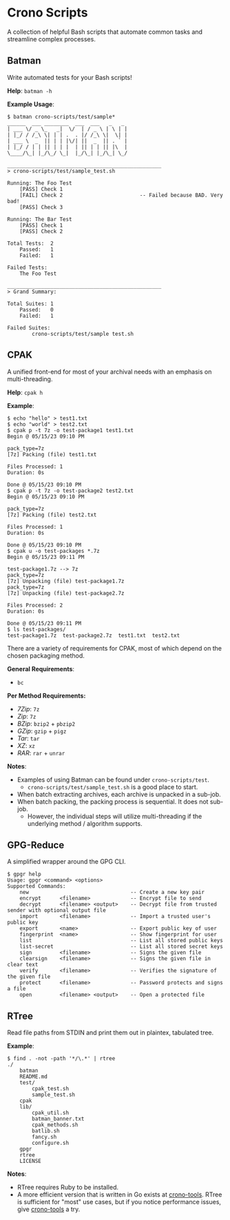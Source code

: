 # Crono Scripts

A collection of helpful Bash scripts that automate common tasks and streamline complex processes.

## Batman

Write automated tests for your Bash scripts!

**Help**: `batman -h`

**Example Usage**:

```
$ batman crono-scripts/test/sample*
______  ___ ________  ___  ___   _   _
| ___ \/ _ \_   _|  \/  | / _ \ | \ | |
| |_/ / /_\ \| | | .  . |/ /_\ \|  \| |
| ___ \  _  || | | |\/| ||  _  || . ` |
| |_/ / | | || | | |  | || | | || |\  |
\____/\_| |_/\_/ \_|  |_/\_| |_/\_| \_/

__________________________________________________
> crono-scripts/test/sample_test.sh

Running: The Foo Test
    [PASS] Check 1
    [FAIL] Check 2                         -- Failed because BAD. Very bad!
    [PASS] Check 3

Running: The Bar Test
    [PASS] Check 1
    [PASS] Check 2

Total Tests:  2
    Passed:   1
    Failed:   1

Failed Tests:
    The Foo Test

__________________________________________________
> Grand Summary:

Total Suites: 1
    Passed:   0
    Failed:   1

Failed Suites:
        crono-scripts/test/sample test.sh
```

## CPAK

A unified front-end for most of your archival needs with an emphasis on multi-threading.

**Help**: `cpak h`

**Example**:

```
$ echo "hello" > test1.txt
$ echo "world" > test2.txt
$ cpak p -t 7z -o test-package1 test1.txt
Begin @ 05/15/23 09:10 PM

pack_type=7z
[7z] Packing (file) test1.txt

Files Processed: 1
Duration: 0s

Done @ 05/15/23 09:10 PM
$ cpak p -t 7z -o test-package2 test2.txt
Begin @ 05/15/23 09:10 PM

pack_type=7z
[7z] Packing (file) test2.txt

Files Processed: 1
Duration: 0s

Done @ 05/15/23 09:10 PM
$ cpak u -o test-packages *.7z
Begin @ 05/15/23 09:11 PM

test-package1.7z --> 7z
pack_type=7z
[7z] Unpacking (file) test-package1.7z
pack_type=7z
[7z] Unpacking (file) test-package2.7z

Files Processed: 2
Duration: 0s

Done @ 05/15/23 09:11 PM
$ ls test-packages/
test-package1.7z  test-package2.7z  test1.txt  test2.txt
```

There are a variety of requirements for CPAK, most of which depend on the chosen packaging method.

**General Requirements**:

- `bc`

**Per Method Requirements:**

- *7Zip*: `7z`
- *Zip*: `7z`
- *BZip*: `bzip2` + `pbzip2`
- *GZip*: `gzip` + `pigz`
- *Tar*: `tar`
- *XZ*: `xz`
- *RAR*: `rar` + `unrar`

**Notes**:

- Examples of using Batman can be found under `crono-scripts/test`. 
    - `crono-scripts/test/sample_test.sh` is a good place to start.
- When batch extracting archives, each archive is unpacked in a sub-job.
- When batch packing, the packing process is sequential. It does not sub-job.
    - However, the individual steps will utilize multi-threading if the underlying
      method / algorithm supports. 

## GPG-Reduce

A simplified wrapper around the GPG CLI.

```
$ gpgr help
Usage: gpgr <command> <options>
Supported Commands:
    new                                 -- Create a new key pair
    encrypt      <filename>             -- Encrypt file to send
    decrypt      <filename> <output>    -- Decrypt file from trusted sender with optional output file
    import       <filename>             -- Import a trusted user's public key
    export       <name>                 -- Export public key of user
    fingerprint  <name>                 -- Show fingerprint for user
    list                                -- List all stored public keys
    list-secret                         -- List all stored secret keys
    sign         <filename>             -- Signs the given file
    clearsign    <filename>             -- Signs the given file in clear text
    verify       <filename>             -- Verifies the signature of the given file
    protect      <filename>             -- Password protects and signs a file
    open         <filename> <output>    -- Open a protected file
```

## RTree

Read file paths from STDIN and print them out in plaintex, tabulated tree.

**Example**:

```
$ find . -not -path '*/\.*' | rtree
./
    batman
    README.md
    test/
        cpak_test.sh
        sample_test.sh
    cpak
    lib/
        cpak_util.sh
        batman_banner.txt
        cpak_methods.sh
        batlib.sh
        fancy.sh
        configure.sh
    gpgr
    rtree
    LICENSE
```

**Notes**: 
- RTree requires Ruby to be installed.
- A more efficient version that is written in Go exists at [crono-tools](https://github.com/astercrono/crono-tools). RTree is sufficient for "most" use cases, but if you notice performance issues, give [crono-tools](https://github.com/astercrono/crono-tools) a try.